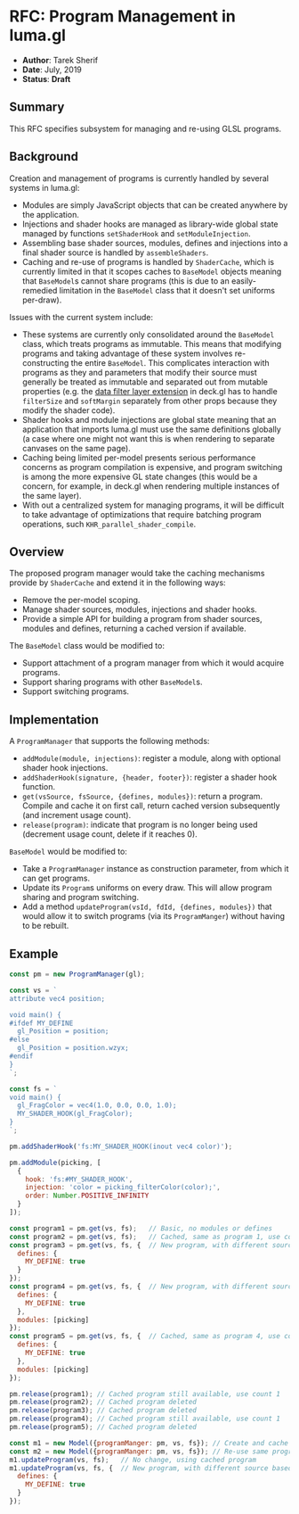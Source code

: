 # RFC: Program Management in luma.gl

* **Author**: Tarek Sherif
* **Date**: July, 2019
* **Status**: **Draft**


## Summary

This RFC specifies subsystem for managing and re-using GLSL programs.


## Background

Creation and management of programs is currently handled by several systems in luma.gl:
- Modules are simply JavaScript objects that can be created anywhere by the application.
- Injections and shader hooks are managed as library-wide global state managed by functions `setShaderHook` and `setModuleInjection`.
- Assembling base shader sources, modules, defines and injections into a final shader source is handled by `assembleShaders`.
- Caching and re-use of programs is handled by `ShaderCache`, which is currently limited in that it scopes caches to `BaseModel` objects meaning that `BaseModel`s cannot share programs (this is due to an easily-remedied limitation in the `BaseModel` class that it doesn't set uniforms per-draw).

Issues with the current system include:
- These systems are currently only consolidated around the `BaseModel` class, which treats programs as immutable. This means that modifying programs and taking advantage of these system involves re-constructing the entire `BaseModel`. This complicates interaction with programs as they and parameters that modify their source must generally be treated as immutable and separated out from mutable properties (e.g. the [data filter layer extension](https://github.com/uber/deck.gl/blob/6113d2c8984c406e9df59c16f19630a18f36c42d/modules/extensions/src/data-filter/data-filter.js#L42) in deck.gl has to handle `filterSize`  and `softMargin` separately from other props because they modify the shader code).
- Shader hooks and module injections are global state meaning that an application that imports luma.gl must use the same definitions globally (a case where one might not want this is when rendering to separate canvases on the same page).
- Caching being limited per-model presents serious performance concerns as program compilation is expensive, and program switching is among the more expensive GL state changes (this would be a concern, for example, in deck.gl when rendering multiple instances of the same layer).
- With out a centralized system for managing programs, it will be difficult to take advantage of optimizations that require batching program operations, such `KHR_parallel_shader_compile`.


## Overview

The proposed program manager would take the caching mechanisms provide by `ShaderCache` and extend it in the following ways:
- Remove the per-model scoping.
- Manage shader sources, modules, injections and shader hooks.
- Provide a simple API for building a program from shader sources, modules and defines, returning a cached version if available.

The `BaseModel` class would be modified to:
- Support attachment of a program manager from which it would acquire programs.
- Support sharing programs with other `BaseModel`s.
- Support switching programs.

## Implementation

A `ProgramManager` that supports the following methods:
- `addModule(module, injections)`: register a module, along with optional shader hook injections.
- `addShaderHook(signature, {header, footer})`: register a shader hook function.
- `get(vsSource, fsSource, {defines, modules})`: return a program. Compile and cache it on first call, return cached version subsequently (and increment usage count).
- `release(program)`: indicate that program is no longer being used (decrement usage count, delete if it reaches 0).

`BaseModel` would be modified to:
- Take a `ProgramManager` instance as construction parameter, from which it can get programs.
- Update its `Program`s uniforms on every draw. This will allow program sharing and program switching.
- Add a method `updateProgram(vsId, fdId, {defines, modules})` that would allow it to switch programs (via its `ProgramManger`) without having to be rebuilt.


## Example

```js
const pm = new ProgramManager(gl);

const vs = `
attribute vec4 position;

void main() {
#ifdef MY_DEFINE
  gl_Position = position;
#else
  gl_Position = position.wzyx;
#endif
}
`;

const fs = `
void main() {
  gl_FragColor = vec4(1.0, 0.0, 0.0, 1.0);
  MY_SHADER_HOOK(gl_FragColor);
}
`;

pm.addShaderHook('fs:MY_SHADER_HOOK(inout vec4 color)');

pm.addModule(picking, [
  {
    hook: 'fs:#MY_SHADER_HOOK',
    injection: 'color = picking_filterColor(color);',
    order: Number.POSITIVE_INFINITY
  }
]);

const program1 = pm.get(vs, fs);   // Basic, no modules or defines
const program2 = pm.get(vs, fs);   // Cached, same as program 1, use count 2
const program3 = pm.get(vs, fs, {  // New program, with different source based on define
  defines: {
    MY_DEFINE: true
  }
});
const program4 = pm.get(vs, fs, {  // New program, with different source based on module and its injection
  defines: {
    MY_DEFINE: true
  },
  modules: [picking]
});
const program5 = pm.get(vs, fs, {  // Cached, same as program 4, use count 2
  defines: {
    MY_DEFINE: true
  },
  modules: [picking]
});

pm.release(program1); // Cached program still available, use count 1
pm.release(program2); // Cached program deleted
pm.release(program3); // Cached program deleted
pm.release(program4); // Cached program still available, use count 1
pm.release(program5); // Cached program deleted

const m1 = new Model({programManger: pm, vs, fs}); // Create and cache program
const m2 = new Model({programManger: pm, vs, fs}); // Re-use same program as m1
m1.updateProgram(vs, fs);   // No change, using cached program
m1.updateProgram(vs, fs, {  // New program, with different source based on define
  defines: {
    MY_DEFINE: true
  }
});

```
